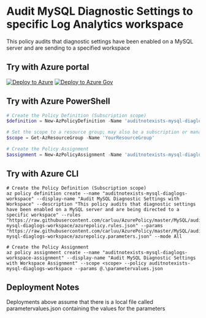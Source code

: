 # Audit MySQL Diagnostic Settings to specific Log Analytics workspace

This policy audits that diagnostic settings have been enabled on a MySQL server and are sending to a specified workspace

## Try with Azure portal

[![Deploy to Azure](http://azuredeploy.net/deploybutton.png)](https://portal.azure.com/?#blade/Microsoft_Azure_Policy/CreatePolicyDefinitionBlade/uri/https%3A%2F%2Fraw.githubusercontent.com%2Fcarluu%2FAzurePolicy%2Fmaster%2FMySQL%2Fauditnotexists-mysql-diaglogs-workspace%2Fazurepolicy.json)
[![Deploy to Azure Gov](https://docs.microsoft.com/azure/governance/policy/media/deploy/deployGovbutton.png)](https://portal.azure.us/?#blade/Microsoft_Azure_Policy/CreatePolicyDefinitionBlade/uri/https%3A%2F%2Fraw.githubusercontent.com%2Fcarluu%2FAzurePolicy%2Fmaster%2FMySQL%2Fauditnotexists-mysql-diaglogs-workspace%2Fazurepolicy.json)

## Try with Azure PowerShell

````powershell
# Create the Policy Definition (Subscription scope)
$definition = New-AzPolicyDefinition -Name 'auditnotexists-mysql-diaglogs-workspace' -DisplayName 'Audit MySQL Diagnostic Settings with Workspace' -description 'This policy audits that diagnostic settings have been enabled on a MySQL server and are being directed to a specific workspace' -Policy 'https://raw.githubusercontent.com/carluu/AzurePolicy/master/MySQL/auditnotexists-mysql-diaglogs-workspace/azurepolicy.rules.json' -Parameter 'https://raw.githubusercontent.com/carluu/AzurePolicy/master/MySQL/auditnotexists-mysql-diaglogs-workspace/azurepolicy.parameters.json' -Mode All

# Set the scope to a resource group; may also be a subscription or management group
$scope = Get-AzResourceGroup -Name 'YourResourceGroup'

# Create the Policy Assignment
$assignment = New-AzPolicyAssignment -Name 'auditnotexists-mysql-diaglogs-workspace-assignment' -DisplayName 'Audit MySQL Diagnostic Settings with Workspace Assignment' -Scope $scope.ResourceId -PolicyDefinition $definition -PolicyParameter .\parametervalues.json
````

## Try with Azure CLI

```cli
# Create the Policy Definition (Subscription scope)
az policy definition create --name "auditnotexists-mysql-diaglogs-workspace" --display-name "Audit MySQL Diagnostic Settings with Workspace" --description "This policy audits that diagnostic settings have been enabled on a MySQL server and are being directed to a specific workspace" --rules "https://raw.githubusercontent.com/carluu/AzurePolicy/master/MySQL/auditnotexists-mysql-diaglogs-workspace/azurepolicy.rules.json" --params "https://raw.githubusercontent.com/carluu/AzurePolicy/master/MySQL/auditnotexists-mysql-diaglogs-workspace/azurepolicy.parameters.json" --mode All

# Create the Policy Assignment
az policy assignment create --name "auditnotexists-mysql-diaglogs-workspace-assignment" --display-name "Audit MySQL Diagnostic Settings with Workspace Assignment" --scope <scope> --policy auditnotexists-mysql-diaglogs-workspace --params @.\parametervalues.json
```

## Deployment Notes
Deployments above assume that there is a local file called parametervalues.json containing the values for the parameters